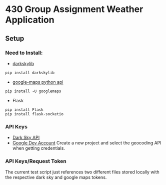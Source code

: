 # 430 Group Assignment Weather Application

## Setup
### Need to Install:
- [darkskylib](https://github.com/lukaskubis/darkskylib) 
```
pip install darkskylib
```
- [google-maps python api](https://github.com/googlemaps/google-maps-services-python)
```
pip install -U googlemaps
```
- Flask 
```
pip install Flask
pip install flask-socketio
```

### API Keys
- [Dark Sky API](https://darksky.net/dev)
- [Google Dev Account](https://developers.google.com/console)
Create a new project and select the geocoding API when getting credentials. 

### API Keys/Request Token
The current test script just references two different files stored locally with the respective dark sky and google maps tokens. 


